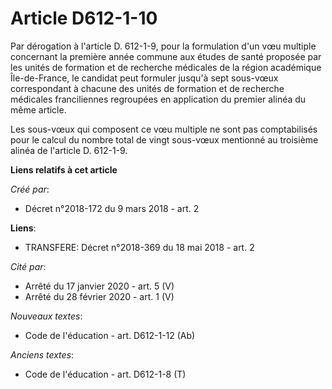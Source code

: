 # Article D612-1-10

Par dérogation à l'article D. 612-1-9, pour la formulation d'un vœu multiple concernant la première année commune aux études
de santé proposée par les unités de formation et de recherche médicales de la région académique Île-de-France, le candidat
peut formuler jusqu'à sept sous-vœux correspondant à chacune des unités de formation et de recherche médicales franciliennes
regroupées en application du premier alinéa du même article.

Les sous-vœux qui composent ce vœu multiple ne sont pas comptabilisés pour le calcul du nombre total de vingt sous-vœux
mentionné au troisième alinéa de l'article D. 612-1-9.

**Liens relatifs à cet article**

_Créé par_:

  - Décret n°2018-172 du 9 mars 2018 - art. 2

**Liens**:

  - TRANSFERE: Décret n°2018-369 du 18 mai 2018 - art. 2

_Cité par_:

  - Arrêté du 17 janvier 2020 - art. 5 (V)
  - Arrêté du 28 février 2020 - art. 1 (V)

_Nouveaux textes_:

  - Code de l'éducation - art. D612-1-12 (Ab)

_Anciens textes_:

  - Code de l'éducation - art. D612-1-8 (T)
